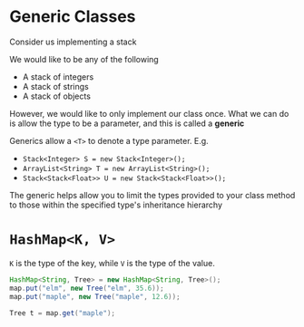 # Generic Classes

Consider us implementing a stack

We would like to be any of the following

- A stack of integers
- A stack of strings
- A stack of objects

However, we would like to only implement our class once. What we can do is allow the type to be a parameter, and this is called a **generic**

Generics allow a `<T>` to denote a type parameter. E.g.

- `Stack<Integer> S = new Stack<Integer>();`
- `ArrayList<String> T = new ArrayList<String>();`
- `Stack<Stack<Float>> U = new Stack<Stack<Float>>();`

The generic helps allow you to limit the types provided to your class method to those within the specified type's inheritance hierarchy

# `HashMap<K, V>`

`K` is the type of the key, while `V` is the type of the value.

```java
HashMap<String, Tree> = new HashMap<String, Tree>();
map.put("elm", new Tree("elm", 35.6));
map.put("maple", new Tree("maple", 12.6));

Tree t = map.get("maple");
```
